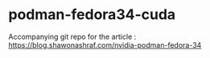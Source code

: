 # podman-fedora34-cuda


Accompanying git repo for the article : https://blog.shawonashraf.com/nvidia-podman-fedora-34

